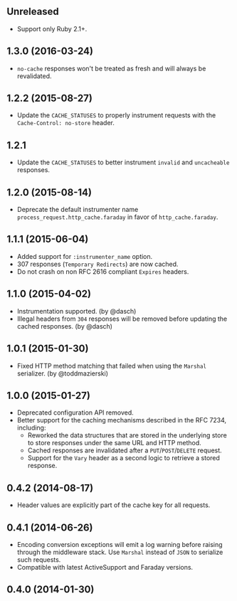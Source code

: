 ## Unreleased

* Support only Ruby 2.1+.

## 1.3.0 (2016-03-24)

* `no-cache` responses won't be treated as fresh and will always be revalidated.

## 1.2.2 (2015-08-27)

* Update the `CACHE_STATUSES` to properly instrument requests with the `Cache-Control: no-store` header.

## 1.2.1

* Update the `CACHE_STATUSES` to better instrument `invalid` and `uncacheable` responses.

## 1.2.0 (2015-08-14)

* Deprecate the default instrumenter name `process_request.http_cache.faraday`
in favor of `http_cache.faraday`.

## 1.1.1 (2015-06-04)

* Added support for `:instrumenter_name` option.
* 307 responses (`Temporary Redirects`) are now cached.
* Do not crash on non RFC 2616 compliant `Expires` headers.

## 1.1.0 (2015-04-02)

* Instrumentation supported. (by @dasch)
* Illegal headers from `304` responses will be removed before updating the
cached responses. (by @dasch)

## 1.0.1 (2015-01-30)

* Fixed HTTP method matching that failed when using the `Marshal` serializer.
(by @toddmazierski)

## 1.0.0 (2015-01-27)

* Deprecated configuration API removed.
* Better support for the caching mechanisms described in the RFC 7234, including:
  * Reworked the data structures that are stored in the underlying store to
  store responses under the same URL and HTTP method.
  * Cached responses are invalidated after a `PUT`/`POST`/`DELETE` request.
  * Support for the `Vary` header as a second logic to retrieve a stored response.

## 0.4.2 (2014-08-17)

* Header values are explicitly part of the cache key for all requests.

## 0.4.1 (2014-06-26)

* Encoding conversion exceptions will emit a log warning before raising through
the middleware stack. Use `Marshal` instead of `JSON` to serialize such requests.
* Compatible with latest ActiveSupport and Faraday versions.

## 0.4.0 (2014-01-30)

